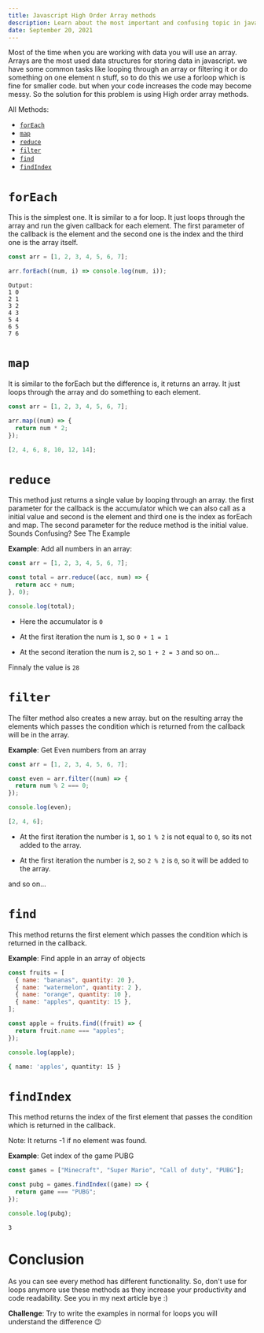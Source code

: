 ```yaml
---
title: Javascript High Order Array methods
description: Learn about the most important and confusing topic in javascript
date: September 20, 2021
---
```


Most of the time when you are working with data you will use an array. Arrays are the most used data structures for storing data in javascript. we have some common tasks like looping through an array or filtering it or do something on one element n stuff, so to do this we use a forloop which is fine for smaller code. but when your code increases the code may become messy. So the solution for this problem is using High order array methods.

All Methods:

- [`forEach`](#forEach)
- [`map`](#map)
- [`reduce`](#reduce)
- [`filter`](#filter)
- [`find`](#find)
- [`findIndex`](#findindex)

# `forEach`

This is the simplest one. It is similar to a for loop.
It just loops through the array and run the given callback for each element. The first parameter of the callback is the element and the second one is the index and the third one is the array itself.

```js
const arr = [1, 2, 3, 4, 5, 6, 7];

arr.forEach((num, i) => console.log(num, i));
```

```shell
Output:
1 0
2 1
3 2
4 3
5 4
6 5
7 6
```

# `map`

It is similar to the forEach but the difference is, it returns an array. It just loops through the array and do something to each element.

```js
const arr = [1, 2, 3, 4, 5, 6, 7];

arr.map((num) => {
  return num * 2;
});
```

```js
[2, 4, 6, 8, 10, 12, 14];
```

# `reduce`

This method just returns a single value by looping through an array. the first parameter for the callback is the accumulator which we can also call as a initial value and second is the element and third one is the index as forEach and map. The second parameter for the reduce method is the initial value. Sounds Confusing? See The Example

**Example**: Add all numbers in an array:

```js
const arr = [1, 2, 3, 4, 5, 6, 7];

const total = arr.reduce((acc, num) => {
  return acc + num;
}, 0);

console.log(total);
```

- Here the accumulator is `0`

- At the first iteration the num is `1`, so `0 + 1 = 1`

- At the second iteration the num is `2`, so `1 + 2 = 3` and so on...

Finnaly the value is `28`

# `filter`

The filter method also creates a new array. but on the resulting array the elements which passes the condition which is returned from the callback will be in the array.

**Example**: Get Even numbers from an array

```js
const arr = [1, 2, 3, 4, 5, 6, 7];

const even = arr.filter((num) => {
  return num % 2 === 0;
});

console.log(even);
```

```js
[2, 4, 6];
```

- At the first iteration the number is `1`, so `1 % 2` is not equal to `0`, so its not added to the array.

- At the first iteration the number is `2`, so `2 % 2` is `0`, so it will be added to the array.

and so on...

# `find`

This method returns the first element which passes the condition which is returned in the callback.

**Example**: Find apple in an array of objects

```js
const fruits = [
  { name: "bananas", quantity: 20 },
  { name: "watermelon", quantity: 2 },
  { name: "orange", quantity: 10 },
  { name: "apples", quantity: 15 },
];

const apple = fruits.find((fruit) => {
  return fruit.name === "apples";
});

console.log(apple);
```

```bash
{ name: 'apples', quantity: 15 }

```

# `findIndex`

This method returns the index of the first element that passes the condition which is returned in the callback.

Note: It returns -1 if no element was found.

**Example**: Get index of the game PUBG

```js
const games = ["Minecraft", "Super Mario", "Call of duty", "PUBG"];

const pubg = games.findIndex((game) => {
  return game === "PUBG";
});

console.log(pubg);
```

```bash
3
```

# Conclusion

As you can see every method has different functionality. So, don't use for loops anymore use these methods as they increase your productivity and code readability. See you in my next article bye :)

**Challenge**:
Try to write the examples in normal for loops you will understand the difference 😉
